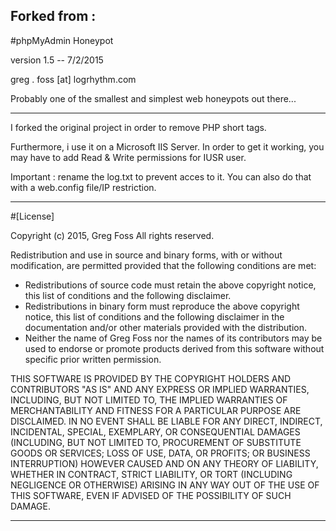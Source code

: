 Forked from :
--------------------------------------------------

#phpMyAdmin Honeypot

version 1.5 -- 7/2/2015

greg . foss [at] logrhythm.com

Probably one of the smallest and simplest web honeypots out there...

--------------------------------------------------

I forked the original project in order to remove PHP short tags.

Furthermore, i use it on a Microsoft IIS Server. In order to get it
working, you may have to add Read & Write permissions for IUSR user.

Important : rename the log.txt to prevent acces to it.
You can also do that with a web.config file/IP restriction.

--------------------------------------------------

#[License]

Copyright (c) 2015, Greg Foss
All rights reserved.

Redistribution and use in source and binary forms, with or without
modification, are permitted provided that the following conditions are met:
* Redistributions of source code must retain the above copyright notice, this list of conditions and the following disclaimer.
* Redistributions in binary form must reproduce the above copyright notice, this list of conditions and the following disclaimer in the documentation and/or other materials provided with the distribution.
* Neither the name of Greg Foss nor the names of its contributors may be used to endorse or promote products derived from this software without specific prior written permission.

THIS SOFTWARE IS PROVIDED BY THE COPYRIGHT HOLDERS AND CONTRIBUTORS "AS IS" AND
ANY EXPRESS OR IMPLIED WARRANTIES, INCLUDING, BUT NOT LIMITED TO, THE IMPLIED
WARRANTIES OF MERCHANTABILITY AND FITNESS FOR A PARTICULAR PURPOSE ARE
DISCLAIMED. IN NO EVENT SHALL <COPYRIGHT HOLDER> BE LIABLE FOR ANY
DIRECT, INDIRECT, INCIDENTAL, SPECIAL, EXEMPLARY, OR CONSEQUENTIAL DAMAGES
(INCLUDING, BUT NOT LIMITED TO, PROCUREMENT OF SUBSTITUTE GOODS OR SERVICES;
LOSS OF USE, DATA, OR PROFITS; OR BUSINESS INTERRUPTION) HOWEVER CAUSED AND
ON ANY THEORY OF LIABILITY, WHETHER IN CONTRACT, STRICT LIABILITY, OR TORT
(INCLUDING NEGLIGENCE OR OTHERWISE) ARISING IN ANY WAY OUT OF THE USE OF THIS
SOFTWARE, EVEN IF ADVISED OF THE POSSIBILITY OF SUCH DAMAGE.

--------------------------------------------------